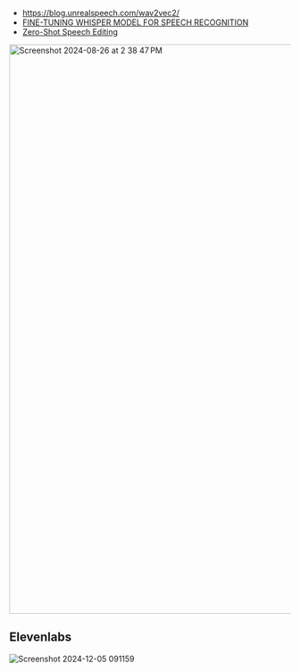 - https://blog.unrealspeech.com/wav2vec2/
- [FINE-TUNING WHISPER MODEL FOR SPEECH RECOGNITION](https://aisengtech.com/)
- [Zero-Shot Speech Editing](https://github.com/jasonppy/VoiceCraft)
<img width="1018" alt="Screenshot 2024-08-26 at 2 38 47 PM" src="https://github.com/user-attachments/assets/eb05e625-e152-4e80-b142-742f57e84046">

## Elevenlabs

![Screenshot 2024-12-05 091159](https://github.com/user-attachments/assets/f28f5b7f-f8cd-4650-85ef-fc4826e8c063)
